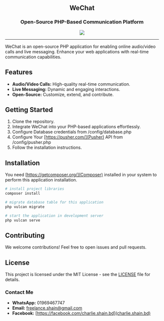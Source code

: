 <h2 align="center">WeChat</h2>
<h3 align="center">Open-Source PHP-Based Communication Platform</h3>
<p align="center">
    <img src="php,tailwindcss,alpinejs,pusher" />
</p>
<hr>

WeChat is an open-source PHP application for enabling online audio/video calls and live messaging. Enhance your web applications with real-time communication capabilities.

## Features

- **Audio/Video Calls:** High-quality real-time communication.
- **Live Messaging:** Dynamic and engaging interactions.
- **Open-Source:** Customize, extend, and contribute.

## Getting Started

1. Clone the repository.
2. Integrate WeChat into your PHP-based applications effortlessly.
3. Configure Database credentials from /config/database.php
4. Configure Your [https://pusher.com/](Pusher) API from /config/pusher.php
5. Follow the installation instructions.

## Installation

You need [https://getcomposer.org/](Composer) installed in your system to perform this application installation.

```bash
# install project libraries
composer install

# migrate database table for this application
php vulcan migrate

# start the application in development server
php vulcan serve
```

## Contributing

We welcome contributions! Feel free to open issues and pull requests.

## License

This project is licensed under the MIT License - see the [LICENSE](LICENSE) file for details.

### Contact Me
- **WhatsApp:** 01969467747
- **Email:** freelance.shain@gmail.com
- **Facebook:** [https://facebook.com/charlie.shain.bd](charlie.shain.bd)